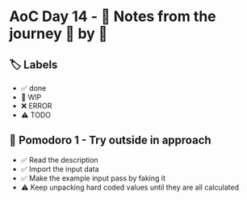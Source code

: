 # AoC Day 14 - 📝 Notes from the journey 🍅 by 🍅

## 🏷️ Labels

- ✅ done
- 🚧 WIP
- ❌ ERROR
- ⚠️ TODO

## 🍅 Pomodoro 1 - Try outside in approach
- ✅ Read the description
- ✅ Import the input data
- ✅ Make the example input pass by faking it
- ⚠️ Keep unpacking hard coded values until they are all calculated
